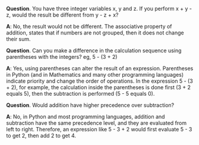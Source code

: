 **Question**. You have three integer variables x, y and z. If you perform x + y - z, would the result be different from y - z + x?


**A**: No, the result would not be different. The associative property of addition,  states that if numbers are not grouped, then it does not change their sum. 

**Question**. Can you make a difference in the calculation sequence using parentheses with the integers? eg, 5 - (3 + 2)

**A**: Yes, using parentheses can alter the result of an expression. Parentheses in Python (and in Mathematics and many other programming languages) indicate priority and change the order of operations. In the expression 5 - (3 + 2), for example, the calculation inside the parentheses is done first (3 + 2 equals 5), then the subtraction is performed (5 - 5 equals 0).

**Question**. Would addition have higher precedence over subtraction?

**A**: No, in Python and most programming languages, addition and subtraction have the same precedence level, and they are evaluated from left to right. Therefore, an expression like 5 - 3 + 2 would first evaluate 5 - 3 to get 2, then add 2 to get 4.